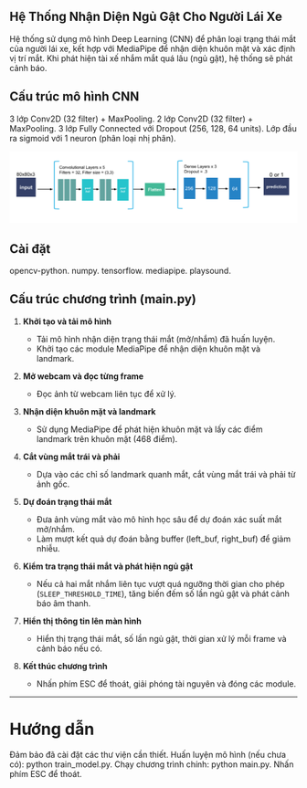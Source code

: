## Hệ Thống Nhận Diện Ngủ Gật Cho Người Lái Xe
Hệ thống sử dụng mô hình Deep Learning (CNN) để phân loại trạng thái mắt của người lái xe, kết hợp với MediaPipe để nhận diện khuôn mặt và xác định vị trí mắt. Khi phát hiện tài xế nhắm mắt quá lâu (ngủ gật), hệ thống sẽ phát cảnh báo.
## Cấu trúc mô hình CNN
3 lớp Conv2D (32 filter) + MaxPooling.
2 lớp Conv2D (32 filter) + MaxPooling.
3 lớp Fully Connected với Dropout (256, 128, 64 units).
Lớp đầu ra sigmoid với 1 neuron (phân loại nhị phân).

![alt text](image.png)

## Cài đặt
opencv-python.
numpy.
tensorflow.
mediapipe.
playsound.

## Cấu trúc chương trình (main.py)

1. **Khởi tạo và tải mô hình**
   - Tải mô hình nhận diện trạng thái mắt (mở/nhắm) đã huấn luyện.
   - Khởi tạo các module MediaPipe để nhận diện khuôn mặt và landmark.

2. **Mở webcam và đọc từng frame**
   - Đọc ảnh từ webcam liên tục để xử lý.

3. **Nhận diện khuôn mặt và landmark**
   - Sử dụng MediaPipe để phát hiện khuôn mặt và lấy các điểm landmark trên khuôn mặt (468 điểm).

4. **Cắt vùng mắt trái và phải**
   - Dựa vào các chỉ số landmark quanh mắt, cắt vùng mắt trái và phải từ ảnh gốc.

5. **Dự đoán trạng thái mắt**
   - Đưa ảnh vùng mắt vào mô hình học sâu để dự đoán xác suất mắt mở/nhắm.
   - Làm mượt kết quả dự đoán bằng buffer (left_buf, right_buf) để giảm nhiễu.

6. **Kiểm tra trạng thái mắt và phát hiện ngủ gật**
   - Nếu cả hai mắt nhắm liên tục vượt quá ngưỡng thời gian cho phép (`SLEEP_THRESHOLD_TIME`), tăng biến đếm số lần ngủ gật và phát cảnh báo âm thanh.

7. **Hiển thị thông tin lên màn hình**
   - Hiển thị trạng thái mắt, số lần ngủ gật, thời gian xử lý mỗi frame và cảnh báo nếu có.

8. **Kết thúc chương trình**
   - Nhấn phím ESC để thoát, giải phóng tài nguyên và đóng các module.

---

# Hướng dẫn
Đảm bảo đã cài đặt các thư viện cần thiết.
Huấn luyện mô hình (nếu chưa có): python train_model.py.
Chạy chương trình chính: python main.py.
Nhấn phím ESC để thoát.
